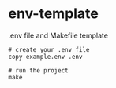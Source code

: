 # env-template

.env file and Makefile template

```shell
# create your .env file
copy example.env .env

# run the project
make
```
